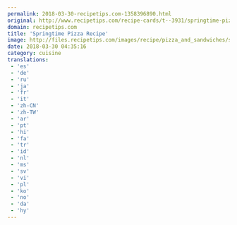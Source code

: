 ```yaml
---
permalink: 2018-03-30-recipetips.com-1358396890.html
original: http://www.recipetips.com/recipe-cards/t--3931/springtime-pizza.asp
domain: recipetips.com
title: 'Springtime Pizza Recipe'
image: http://files.recipetips.com/images/recipe/pizza_and_sandwiches/springtime_pizza.jpg
date: 2018-03-30 04:35:16
category: cuisine
translations: 
 - 'es'
 - 'de'
 - 'ru'
 - 'ja'
 - 'fr'
 - 'it'
 - 'zh-CN'
 - 'zh-TW'
 - 'ar'
 - 'pt'
 - 'hi'
 - 'fa'
 - 'tr'
 - 'id'
 - 'nl'
 - 'ms'
 - 'sv'
 - 'vi'
 - 'pl'
 - 'ko'
 - 'no'
 - 'da'
 - 'hy'
---
```


